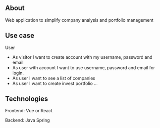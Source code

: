 ## About
Web application to simplify company analysis and portfolio management

## Use case
User
- As visitor I want to create account with my username, password and email
- As user with account I want to use username, password and email for login.
- As user I want to see a list of companies 
- As user I want to create invest portfolio
...

## Technologies
Frontend: Vue or React

Backend: Java Spring
